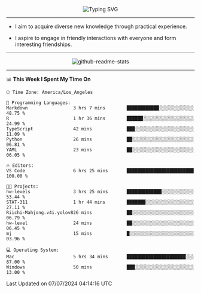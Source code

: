 <p align="center">
  <img src="https://readme-typing-svg.demolab.com?font=Fira+Code&weight=500&size=32&duration=2500&pause=1600&center=true&vCenter=true&random=false&width=1024&height=64&lines=Hi+there+%F0%9F%91%8B;I'm+delighted+you+could+make+it+here+%F0%9F%8E%89;I'm+Harry%2C+a+college+student+still+finding+my+way" alt="Typing SVG" />
</p>


---


- I aim to acquire diverse new knowledge through practical experience.

- I aspire to engage in friendly interactions with everyone and form interesting friendships.


---


<p align="center">
  <img src="https://github-readme-stats.vercel.app/api?username=Harry-Jing&show_icons=true" alt="github-readme-stats"/>
</p>


---

<!--START_SECTION:waka-->
📊 **This Week I Spent My Time On** 

```text
🕑︎ Time Zone: America/Los_Angeles

💬 Programming Languages: 
Markdown                 3 hrs 7 mins        ████████████░░░░░░░░░░░░░   48.75 % 
R                        1 hr 36 mins        ██████░░░░░░░░░░░░░░░░░░░   24.99 % 
TypeScript               42 mins             ███░░░░░░░░░░░░░░░░░░░░░░   11.09 % 
Python                   26 mins             ██░░░░░░░░░░░░░░░░░░░░░░░   06.81 % 
YAML                     23 mins             ██░░░░░░░░░░░░░░░░░░░░░░░   06.05 % 

🔥 Editors: 
VS Code                  6 hrs 25 mins       █████████████████████████   100.00 % 

🐱‍💻 Projects: 
hw-levels                3 hrs 25 mins       █████████████░░░░░░░░░░░░   53.44 % 
STAT-311                 1 hr 44 mins        ███████░░░░░░░░░░░░░░░░░░   27.11 % 
Riichi-Mahjong.v4i.yolov826 mins             ██░░░░░░░░░░░░░░░░░░░░░░░   06.79 % 
hw-level                 24 mins             ██░░░░░░░░░░░░░░░░░░░░░░░   06.45 % 
mj                       15 mins             █░░░░░░░░░░░░░░░░░░░░░░░░   03.96 % 

💻 Operating System: 
Mac                      5 hrs 34 mins       ██████████████████████░░░   87.00 % 
Windows                  50 mins             ███░░░░░░░░░░░░░░░░░░░░░░   13.00 % 
```


 Last Updated on 07/07/2024 04:14:16 UTC
<!--END_SECTION:waka-->
